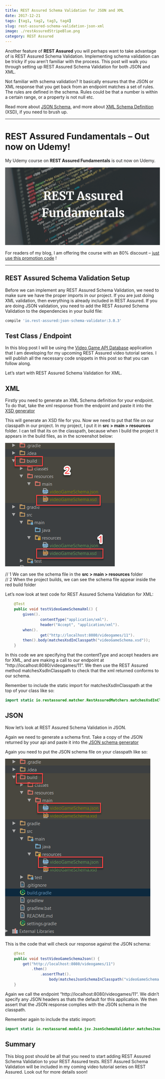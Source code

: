 ```yaml
---
title: REST Assured Schema Validation for JSON and XML
date: 2017-12-21
tags: [tag1, tag2, tag3, tag4]
slug: rest-assured-schema-validation-json-xml
image: ./restAssuredStripeBlue.png
category: REST Assured
---
```


Another feature of **REST Assured** you will perhaps want to take advantage of is REST Assured Schema Validation. Implementing schema validation can be tricky if you aren’t familiar with the process. This post will walk you through setting up REST Assured Schema Validation for both JSON and XML.

Not familiar with schema validation? It basically ensures that the JSON or XML response that you get back from an endpoint matches a set of rules. The rules are defined in the schema. Rules could be that a number is within a certain range, or a property is not null etc.

Read more about [JSON Schema](http://json-schema.org/), and more about [XML Schema Definition](<https://en.wikipedia.org/wiki/XML_Schema_(W3C)>) (XSD), if you need to brush up.

---

# REST Assured Fundamentals – Out now on Udemy!

My Udemy course on **REST Assured Fundamentals** is out now on Udemy.

[![REST Assured Fundamentals course title image](../extract-JSON-response/RestAssuredFundamentalsUdemyLogo.png)](https://www.udemy.com/rest-assured-fundamentals/?couponCode=TECHIETESTER)

For readers of my blog, I am offering the course with an 80% discount – [just use this promotion code](https://www.udemy.com/rest-assured-fundamentals/?couponCode=TECHIETESTER) !

---

## REST Assured Schema Validation Setup

Before we can implement any REST Assured Schema Validation, we need to make sure we have the proper imports in our project. If you are just doing XML validation, then everything is already included in REST Assured. If you are doing JSON validation, you need to add the REST Assured Schema Validation to the dependencies in your build file:

```groovy
compile 'io.rest-assured:json-schema-validator:3.0.3'
```

## Test Class / Endpoint

In this blog post I will be using the [Video Game API Database](https://github.com/james-willett/VideoGameDB) application that I am developing for my upcoming REST Assured video tutorial series. I will publish all the necessary code snippets in this post so that you can follow along.

Let’s start with REST Assured Schema Validation for XML.

## XML

Firstly you need to generate an XML Schema definition for your endpoint. To do that, take the xml response from the endpoint and paste it into the [XSD generator](https://www.freeformatter.com/xsd-generator.html#ad-output)

This will generate an XSD file for you. Now we need to put that file on our classpath in our project. In my project, I put it in **src > main > resources** folder. I can tell that its on the classpath, because when I build the project it appears in the build files, as in the screenshot below:

![Build files for project in classpath](./xsdClasspath.png)

// 1 We can see the schema file in the **src > main > resources** folder  
// 2 When the project builds, we can see the schema file appear inside the red build folder

Let’s now look at test code for REST Assured Schema Validation for XML:

```java
    @Test
    public void testVideoGameSchemaXml() {
        given().
                contentType("application/xml").
                header("Accept", "application/xml").
        when().
                get("http://localhost:8080/videogames/11").
        then().body(matchesXsdInClasspath("videoGameSchema.xsd"));
    }
```

In this code we are specifying that the contentType and accept headers are for XML, and are making a call to our endpoint at “http://localhost:8080/videogames/11“. We then use the REST Assured method matchesXsdInClasspath to check that the xml returned conforms to our schema.

Remember to include the static import for matchesXsdInClasspath at the top of your class like so:

```java
import static io.restassured.matcher.RestAssuredMatchers.matchesXsdInClasspath;
```

## JSON

Now let’s look at REST Assured Schema Validation in JSON.

Again we need to generate a schema first. Take a copy of the JSON returned by your api and paste it into the [JSON schema generator](https://jsonschema.net/#/editor)

Again you need to put the JSON schema file on your classpath like so:

![JSON schema in classpath](./jsonClasspath.png)

This is the code that will check our response against the JSON schema:

```java
    @Test
    public void testVideoGameSchemaJson() {
        get("http://localhost:8080/videogames/11")
            .then()
                .assertThat().
                    body(matchesJsonSchemaInClasspath("videoGameSchema.json"));
    }
```

Again we call the endpoint “http://localhost:8080/videogames/11“. We didn’t specify any JSON headers as thats the default for this application. We then assert that the JSON response complies with the JSON schema in the classpath.

Remember again to include the static import:

```java
import static io.restassured.module.jsv.JsonSchemaValidator.matchesJsonSchemaInClasspath;
```

## Summary

This blog post should be all that you need to start adding REST Assured Schema Validation to your REST Assured tests. REST Assured Schema Validation will be included in my coming video tutorial series on REST Assured. Look out for more details soon!

